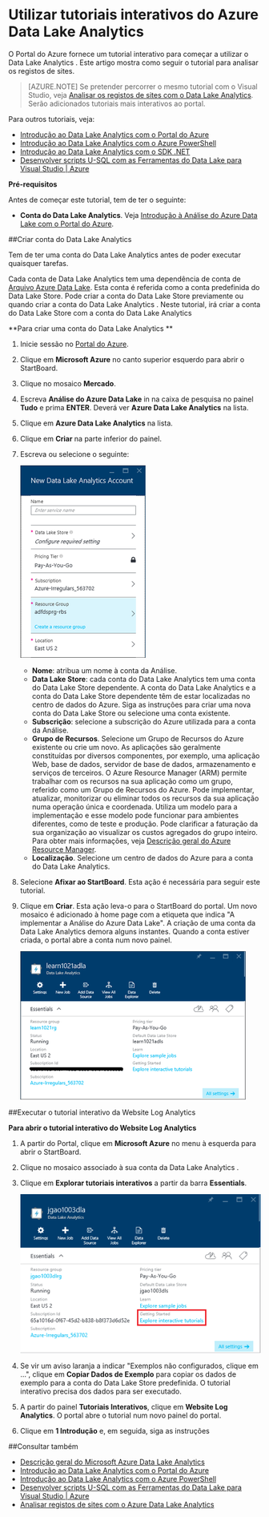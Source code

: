 <properties 
   pageTitle="Conhecer o Data Lake Analytics e U-SQL através dos tutoriais interativos do Portal do Azure | Azure" 
   description="Início rápido com aprendizagem do Data Lake Analytics e U-SQL. " 
   services="data-lake-analytics" 
   documentationCenter="" 
   authors="edmacauley" 
   manager="jhubbard" 
   editor="cgronlun"/>
 
<tags
   ms.service="data-lake-analytics"
   ms.devlang="na"
   ms.topic="get-started-article"
   ms.tgt_pltfrm="na"
   ms.workload="big-data" 
   ms.date="05/16/2016"
   ms.author="edmaca"/>



# Utilizar tutoriais interativos do Azure Data Lake Analytics

O Portal do Azure fornece um tutorial interativo para começar a utilizar o Data Lake Analytics . Este artigo mostra como seguir o tutorial para analisar os registos de sites.


>[AZURE.NOTE] Se pretender percorrer o mesmo tutorial com o Visual Studio, veja [Analisar os registos de sites com o Data Lake Analytics](data-lake-analytics-analyze-weblogs.md).
>Serão adicionados tutoriais mais interativos ao portal.


Para outros tutoriais, veja:

- [Introdução ao Data Lake Analytics com o Portal do Azure](data-lake-analytics-get-started-portal.md)
- [Introdução ao Data Lake Analytics com o Azure PowerShell](data-lake-analytics-get-started-powershell.md)
- [Introdução ao Data Lake Analytics com o SDK .NET](data-lake-analytics-get-started-net-sdk.md)
- [Desenvolver scripts U-SQL com as Ferramentas do Data Lake para Visual Studio | Azure](data-lake-analytics-data-lake-tools-get-started.md) 

**Pré-requisitos**

Antes de começar este tutorial, tem de ter o seguinte:

- **Conta do Data Lake Analytics**.  Veja [Introdução à Análise do Azure Data Lake com o Portal do Azure](data-lake-analytics-get-started-portal.md).

##Criar conta do Data Lake Analytics  

Tem de ter uma conta do Data Lake Analytics antes de poder executar quaisquer tarefas.

Cada conta de Data Lake Analytics tem uma dependência de conta de [Arquivo Azure Data Lake](../data-lake-store/data-lake-store-overview.md).  Esta conta é referida como a conta predefinida do Data Lake Store.  Pode criar a conta do Data Lake Store previamente ou quando criar a conta do Data Lake Analytics . Neste tutorial, irá criar a conta do Data Lake Store com a conta do Data Lake Analytics 

**Para criar uma conta do Data Lake Analytics **

1. Inicie sessão no [Portal do Azure](https://portal.azure.com/signin/index/?Microsoft_Azure_Kona=true&Microsoft_Azure_DataLake=true&hubsExtension_ItemHideKey=AzureDataLake_BigStorage%2cAzureKona_BigCompute).
2. Clique em **Microsoft Azure** no canto superior esquerdo para abrir o StartBoard.
3. Clique no mosaico **Mercado**.  
3. Escreva **Análise do Azure Data Lake** in na caixa de pesquisa no painel **Tudo** e prima **ENTER**. Deverá ver **Azure Data Lake Analytics** na lista.
4. Clique em **Azure Data Lake Analytics** na lista.
5. Clique em **Criar** na parte inferior do painel.
6. Escreva ou selecione o seguinte:

    ![Painel do portal da Análise do Azure Data Lake](./media/data-lake-analytics-get-started-portal/data-lake-analytics-portal-create-adla.png)

    - **Nome**: atribua um nome à conta da Análise.
    - **Data Lake Store**: cada conta do Data Lake Analytics tem uma conta do Data Lake Store dependente. A conta do Data Lake Analytics e a conta do Data Lake Store dependente têm de estar localizadas no centro de dados do Azure. Siga as instruções para criar uma nova conta do Data Lake Store ou selecione uma conta existente.
    - **Subscrição**: selecione a subscrição do Azure utilizada para a conta da Análise.
    - **Grupo de Recursos**. Selecione um Grupo de Recursos do Azure existente ou crie um novo. As aplicações são geralmente constituídas por diversos componentes, por exemplo, uma aplicação Web, base de dados, servidor de base de dados, armazenamento e serviços de terceiros. O Azure Resource Manager (ARM) permite trabalhar com os recursos na sua aplicação como um grupo, referido como um Grupo de Recursos do Azure. Pode implementar, atualizar, monitorizar ou eliminar todos os recursos da sua aplicação numa operação única e coordenada. Utiliza um modelo para a implementação e esse modelo pode funcionar para ambientes diferentes, como de teste e produção. Pode clarificar a faturação da sua organização ao visualizar os custos agregados do grupo inteiro. Para obter mais informações, veja [Descrição geral do Azure Resource Manager](resource-group-overview.md). 
    - **Localização**. Selecione um centro de dados do Azure para a conta do Data Lake Analytics. 
7. Selecione **Afixar ao StartBoard**. Esta ação é necessária para seguir este tutorial.
8. Clique em **Criar**. Esta ação leva-o para o StartBoard do portal. Um novo mosaico é adicionado à home page com a etiqueta que indica "A implementar a Análise do Azure Data Lake". A criação de uma conta da Data Lake Analytics demora alguns instantes. Quando a conta estiver criada, o portal abre a conta num novo painel.

    ![Painel do portal da Análise do Azure Data Lake](./media/data-lake-analytics-get-started-portal/data-lake-analytics-portal-blade.png)

##Executar o tutorial interativo da Website Log Analytics

**Para abrir o tutorial interativo do Website Log Analytics**

1. A partir do Portal, clique em **Microsoft Azure** no menu à esquerda para abrir o StartBoard.
2. Clique no mosaico associado à sua conta da Data Lake Analytics .
3. Clique em **Explorar tutoriais interativos** a partir da barra **Essentials**.

    ![Tutoriais interativos da Análise do Azure Data Lake](./media/data-lake-analytics-use-interactive-tutorials/data-lake-analytics-explore-interactive-tutorials.png)

4. Se vir um aviso laranja a indicar "Exemplos não configurados, clique em …", clique em **Copiar Dados de Exemplo** para copiar os dados de exemplo para a conta do Data Lake Store predefinida. O tutorial interativo precisa dos dados para ser executado.
5. A partir do painel **Tutoriais Interativos**, clique em **Website Log Analytics**. O portal abre o tutorial num novo painel do portal.
5. Clique em **1 Introdução** e, em seguida, siga as instruções

##Consultar também

- [Descrição geral do Microsoft Azure Data Lake Analytics](data-lake-analytics-overview.md)
- [Introdução ao Data Lake Analytics com o Portal do Azure](data-lake-analytics-get-started-portal.md)
- [Introdução ao Data Lake Analytics com o Azure PowerShell](data-lake-analytics-get-started-powershell.md)
- [Desenvolver scripts U-SQL com as Ferramentas do Data Lake para Visual Studio | Azure](data-lake-analytics-data-lake-tools-get-started.md)
- [Analisar registos de sites com o Azure Data Lake Analytics](data-lake-analytics-analyze-weblogs.md)



<!--HONumber=Sep16_HO3-->


